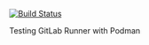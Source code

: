 [![Build Status](https://travis-ci.org/c-goes/podman-gitlab-testing.svg?branch=master)](https://travis-ci.org/c-goes/podman-gitlab-testing)

Testing GitLab Runner with Podman